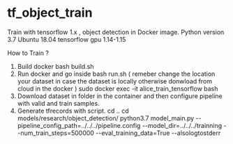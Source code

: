 # tf_object_train
Train with tensorflow 1.x , object detection in Docker image.
Python version 3.7
Ubuntu 18.04
tensorflow gpu 1.14-1.15

How to Train ? 
1. Build docker 
bash build.sh
2. Run docker and go inside 
bash run.sh ( remeber change the location your dataset in case the dataset is locally otherwise donwload from cloud in the docker )
sudo docker exec -it  alice_train_tensorflow bash 
3. Download dataset in folder in the container and then configure pipeline with valid and train samples.
4. Generate tfrecords with script.
cd ..
cd models/research/object_detection/
python3.7 model_main.py --pipeline_config_path=../../../pipeline.config --model_dir=../../../trainning --num_train_steps=500000 --eval_training_data=True --alsologtostderr 